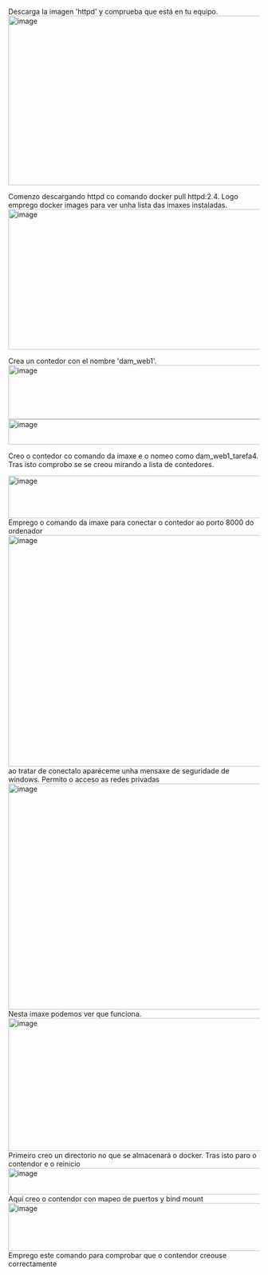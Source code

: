 
Descarga la imagen 'httpd' y comprueba que está en tu equipo.
<img width="1032" height="339" alt="image" src="https://github.com/user-attachments/assets/d463c056-b8b1-4655-aef5-eed8ef009c74" />

Comenzo descargando httpd co comando docker pull httpd:2.4. Logo emprego docker images para ver unha lista das imaxes instaladas.
<img width="1025" height="281" alt="image" src="https://github.com/user-attachments/assets/b342739d-9a56-45d7-938a-c2bc060cdec1" />

Crea un contedor con el nombre 'dam_web1'.
<img width="1029" height="108" alt="image" src="https://github.com/user-attachments/assets/ce7c1afa-ce5f-45d6-ada5-4dba7038fa77" />
<img width="1106" height="51" alt="image" src="https://github.com/user-attachments/assets/601dd7a5-92dc-49a5-aea9-f42a7d277bbf" />

Creo o contedor co comando da imaxe e o nomeo como dam_web1_tarefa4. Tras isto comprobo se se creou mirando a lista de contedores. 

<img width="1031" height="85" alt="image" src="https://github.com/user-attachments/assets/0315c672-d0be-4bed-86d6-a19d057f16cf" />
Emprego o comando da imaxe para conectar o contedor ao porto 8000 do ordenador
<img width="681" height="463" alt="image" src="https://github.com/user-attachments/assets/65c70785-8e7a-4eb1-ab55-4e540dc7caec" />
ao tratar de conectalo aparéceme unha mensaxe de seguridade de windows. Permito o acceso as redes privadas
<img width="681" height="452" alt="image" src="https://github.com/user-attachments/assets/4dc1edbd-17a1-4104-97d0-70bf4b262e4c" />
Nesta imaxe podemos ver que funciona.

<img width="834" height="266" alt="image" src="https://github.com/user-attachments/assets/6c3ff275-cb6d-451b-81b1-1e4f9cde8b15" />
Primeiro creo un directorio no que se almacenará o docker. Tras isto paro o contendor e o reinicio
<img width="1127" height="53" alt="image" src="https://github.com/user-attachments/assets/4424e61f-ea6d-4b66-b343-1503466f906d" />
Aquí creo o contendor con mapeo de puertos y bind mount
<img width="1030" height="96" alt="image" src="https://github.com/user-attachments/assets/64a58de1-61de-4537-9cdd-111218dfe435" />
Emprego este comando para comprobar que o contendor creouse correctamente



